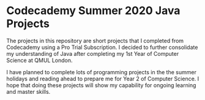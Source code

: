 # Codecademy Summer 2020 Java Projects

The projects in this repository are short projects that I completed from Codecademy using a Pro Trial Subscription.
I decided to further consolidate my understanding of Java after completing my 1st Year of Computer Science at QMUL London.

I have planned to complete lots of programming projects in the the summer holidays and reading ahead to prepare me for Year 2 of Computer Science. I hope that doing these projects will show my capability for ongoing learning and master skills.
